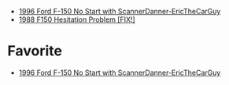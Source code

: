 - [1996 Ford F-150 No Start with ScannerDanner-EricTheCarGuy](https://youtu.be/YmcCVQK87TU)
- [1988 F150 Hesitation Problem [FIX!]](https://youtu.be/-EihJ7hghXI)

# Favorite
- [1996 Ford F-150 No Start with ScannerDanner-EricTheCarGuy](https://youtu.be/YmcCVQK87TU)
